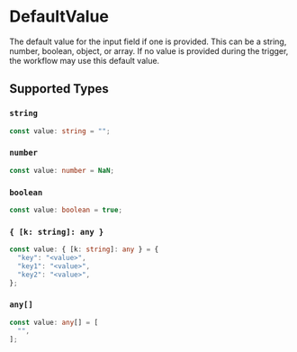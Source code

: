 # DefaultValue

The default value for the input field if one is provided. This can be a string, number,
boolean, object, or array. If no value is provided during the trigger, the workflow may
use this default value.



## Supported Types

### `string`

```typescript
const value: string = "";
```

### `number`

```typescript
const value: number = NaN;
```

### `boolean`

```typescript
const value: boolean = true;
```

### `{ [k: string]: any }`

```typescript
const value: { [k: string]: any } = {
  "key": "<value>",
  "key1": "<value>",
  "key2": "<value>",
};
```

### `any[]`

```typescript
const value: any[] = [
  "",
];
```

